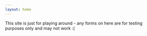 ```yaml
---
layout: home
---
```

This site is just for playing around - any forms on here are for testing purposes only and may not work :(